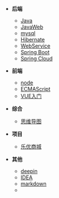 - **后端**
  - [Java](backend/java/_sidebar.md)
  - [JavaWeb](backend/javaweb/_sidebar.md)
  - [mysql](backend/mysql/_sidebar.md)
  - [Hibernate](backend/hibernate/_sidebar.md)
  - [WebService](backend/webservice/_sidebar.md)
  - [Spring Boot](backend/springboot/_sidebar.md)
  - [Spring Cloud](backend/springCloud/_sidebar.md)
- **前端**
  - [node](/frontend/node/_sidebar.md)
  - [ECMAScript](frontend/ecmascript/_sidebar.md)
  - [VUE入门](frontend/vue/_sidebar.md)
- **综合**
  - [思维导图](common/_sidebar.md)
- **项目**
  - [乐优商城](project/leyoumall/_sidebar.md)
- **其他**

  - [deepin](others/deepin/_sidebar.md)
  - [IDEA](others/idea/_sidebar.md)
  - [markdown](others/markdown/_sidebar.md)
  - <div style="display:none"> [简历](others/resume.md) </div>

